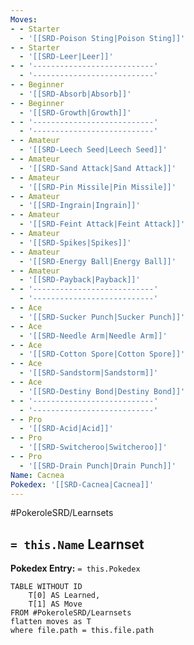 ```yaml
---
Moves:
- - Starter
  - '[[SRD-Poison Sting|Poison Sting]]'
- - Starter
  - '[[SRD-Leer|Leer]]'
- - '---------------------------'
  - '---------------------------'
- - Beginner
  - '[[SRD-Absorb|Absorb]]'
- - Beginner
  - '[[SRD-Growth|Growth]]'
- - '---------------------------'
  - '---------------------------'
- - Amateur
  - '[[SRD-Leech Seed|Leech Seed]]'
- - Amateur
  - '[[SRD-Sand Attack|Sand Attack]]'
- - Amateur
  - '[[SRD-Pin Missile|Pin Missile]]'
- - Amateur
  - '[[SRD-Ingrain|Ingrain]]'
- - Amateur
  - '[[SRD-Feint Attack|Feint Attack]]'
- - Amateur
  - '[[SRD-Spikes|Spikes]]'
- - Amateur
  - '[[SRD-Energy Ball|Energy Ball]]'
- - Amateur
  - '[[SRD-Payback|Payback]]'
- - '---------------------------'
  - '---------------------------'
- - Ace
  - '[[SRD-Sucker Punch|Sucker Punch]]'
- - Ace
  - '[[SRD-Needle Arm|Needle Arm]]'
- - Ace
  - '[[SRD-Cotton Spore|Cotton Spore]]'
- - Ace
  - '[[SRD-Sandstorm|Sandstorm]]'
- - Ace
  - '[[SRD-Destiny Bond|Destiny Bond]]'
- - '---------------------------'
  - '---------------------------'
- - Pro
  - '[[SRD-Acid|Acid]]'
- - Pro
  - '[[SRD-Switcheroo|Switcheroo]]'
- - Pro
  - '[[SRD-Drain Punch|Drain Punch]]'
Name: Cacnea
Pokedex: '[[SRD-Cacnea|Cacnea]]'
---
```


#PokeroleSRD/Learnsets

## `= this.Name` Learnset

**Pokedex Entry:** `= this.Pokedex`

```dataview
TABLE WITHOUT ID
    T[0] AS Learned,
    T[1] AS Move
FROM #PokeroleSRD/Learnsets
flatten moves as T
where file.path = this.file.path
```
